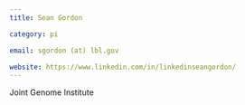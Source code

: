 ```yaml
---
title: Sean Gordon

category: pi

email: sgordon (at) lbl.gov

website: https://www.linkedin.com/in/linkedinseangordon/
---
```


Joint Genome Institute
